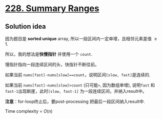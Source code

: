 # [228. Summary Ranges](https://leetcode.com/problems/summary-ranges/)

## Solution idea

因为题目是 **sorted unique** array, 所以一段区间内一定单增，且相邻元素差值 $\geq 1$. 

所以，我的想法是**快慢指针** 并使用一个 `count`.

慢指针指向一段连续区间的头，快指针不断往前。

如果当前 `nums[fast]-nums[slow]==count`，说明区间`[slow, fast]`是连续的.

如果当前 `nums[fast]-nums[slow]>count` (只可能`>`, 因为数组单增), 说明`fast` 和 `fast-1`出现断崖，此时`[slow, fast-1]` 为一段连续区间，并纳入result中。

**注意**：for-loop终止后，要post-processing 把最后一段区间纳入result中.

Time complexity = $O(n)$
